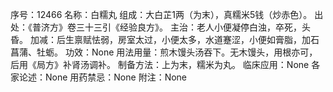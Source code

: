 序号：12466
名称：白糯丸
组成：大白芷1两（为末），真糯米5钱（炒赤色）。
出处：《普济方》卷三十三引《经验良方》。
主治：老人小便凝停白浊，卒死，头昏。
加减：后生禀赋怯弱，房室太过，小便太多，水道蹇涩，小便如膏脂，加石菖蒲、牡蛎。
功效：None
用法用量：煎木馒头汤吞下。无木馒头，用根亦可，后用《局方》补肾汤调补。
制备方法：上为末，糯米为丸。
临床应用：None
各家论述：None
用药禁忌：None
附注：None
